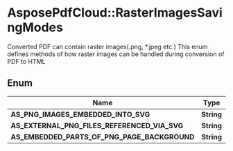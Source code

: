 # AsposePdfCloud::RasterImagesSavingModes
Converted PDF can contain raster images(.png, *.jpeg etc.)
This enum defines methods of how raster images can be handled
during conversion of PDF to HTML
            

## Enum
Name | Type | Value
------------ | ------------- | -------------
**AS_PNG_IMAGES_EMBEDDED_INTO_SVG** | **String** | 'AsPngImagesEmbeddedIntoSvg'
**AS_EXTERNAL_PNG_FILES_REFERENCED_VIA_SVG** | **String** | 'AsExternalPngFilesReferencedViaSvg'
**AS_EMBEDDED_PARTS_OF_PNG_PAGE_BACKGROUND** | **String** | 'AsEmbeddedPartsOfPngPageBackground'



